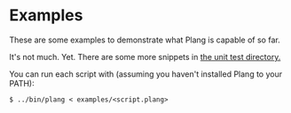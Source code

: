# Examples
These are some examples to demonstrate what Plang is capable of so far.

It's not much. Yet. There are some more snippets in [the unit test directory.](../test/)

You can run each script with (assuming you haven't installed Plang to your PATH):

    $ ../bin/plang < examples/<script.plang>

